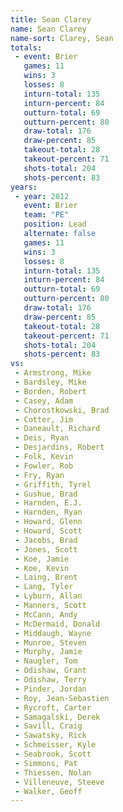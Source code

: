 ```yaml
---
title: Sean Clarey
name: Sean Clarey
name-sort: Clarey, Sean
totals:
 - event: Brier
   games: 11
   wins: 3
   losses: 8
   inturn-total: 135
   inturn-percent: 84
   outturn-total: 69
   outturn-percent: 80
   draw-total: 176
   draw-percent: 85
   takeout-total: 28
   takeout-percent: 71
   shots-total: 204
   shots-percent: 83
years:
 - year: 2012
   event: Brier
   team: "PE"
   position: Lead
   alternate: false
   games: 11
   wins: 3
   losses: 8
   inturn-total: 135
   inturn-percent: 84
   outturn-total: 69
   outturn-percent: 80
   draw-total: 176
   draw-percent: 85
   takeout-total: 28
   takeout-percent: 71
   shots-total: 204
   shots-percent: 83
vs:
 - Armstrong, Mike
 - Bardsley, Mike
 - Borden, Robert
 - Casey, Adam
 - Chorostkowski, Brad
 - Cotter, Jim
 - Daneault, Richard
 - Deis, Ryan
 - Desjardins, Robert
 - Folk, Kevin
 - Fowler, Rob
 - Fry, Ryan
 - Griffith, Tyrel
 - Gushue, Brad
 - Harnden, E.J.
 - Harnden, Ryan
 - Howard, Glenn
 - Howard, Scott
 - Jacobs, Brad
 - Jones, Scott
 - Koe, Jamie
 - Koe, Kevin
 - Laing, Brent
 - Lang, Tyler
 - Lyburn, Allan
 - Manners, Scott
 - McCann, Andy
 - McDermaid, Donald
 - Middaugh, Wayne
 - Munroe, Steven
 - Murphy, Jamie
 - Naugler, Tom
 - Odishaw, Grant
 - Odishaw, Terry
 - Pinder, Jordan
 - Roy, Jean-Sebastien
 - Rycroft, Carter
 - Samagalski, Derek
 - Savill, Craig
 - Sawatsky, Rick
 - Schmeisser, Kyle
 - Seabrook, Scott
 - Simmons, Pat
 - Thiessen, Nolan
 - Villeneuve, Steeve
 - Walker, Geoff
---
```

